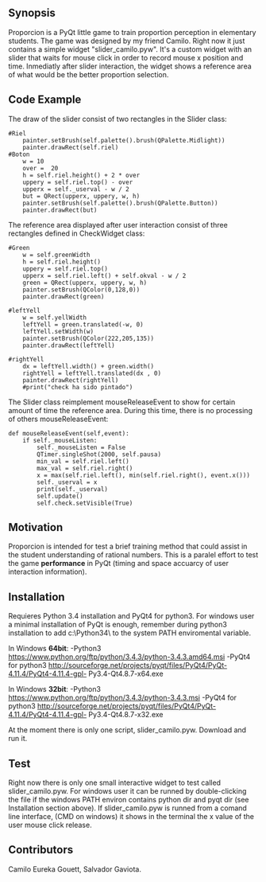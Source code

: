  
## Synopsis
Proporcion is a PyQt little game to train proportion perception in elementary 
students. The game was designed by my friend Camilo.
Right now it just contains a simple widget "slider_camilo.pyw".
It's a custom widget with an slider that waits for mouse click in order to 
record mouse x position and time. Inmediatly after slider interaction, the 
widget shows a reference area of what would be the better proportion selection.

## Code Example

The draw of the slider consist of two rectangles in the Slider class:

    #Riel
        painter.setBrush(self.palette().brush(QPalette.Midlight))
        painter.drawRect(self.riel)
    #Boton
        w = 10
        over =  20 
        h = self.riel.height() + 2 * over
        uppery = self.riel.top() - over
        upperx = self._userval - w / 2
        but = QRect(upperx, uppery, w, h)
        painter.setBrush(self.palette().brush(QPalette.Button))
        painter.drawRect(but)
    
The reference area displayed after user interaction consist of three rectangles 
defined in CheckWidget class:

    #Green
        w = self.greenWidth
        h = self.riel.height()
        uppery = self.riel.top()
        upperx = self.riel.left() + self.okval - w / 2
        green = QRect(upperx, uppery, w, h)
        painter.setBrush(QColor(0,128,0))
        painter.drawRect(green)
        
    #leftYell
        w = self.yellWidth
        leftYell = green.translated(-w, 0)
        leftYell.setWidth(w)
        painter.setBrush(QColor(222,205,135))
        painter.drawRect(leftYell)
        
    #rightYell
        dx = leftYell.width() + green.width()
        rightYell = leftYell.translated(dx , 0)
        painter.drawRect(rightYell)
        #print("check ha sido pintado")

The Slider class reimplement mouseReleaseEvent to show for certain amount of 
time the reference area. During this time, there is no processing of others 
mouseReleaseEvent:

    def mouseReleaseEvent(self,event):
        if self._mouseListen:
            self._mouseListen = False
            QTimer.singleShot(2000, self.pausa)
            min_val = self.riel.left()
            max_val = self.riel.right()
            x = max(self.riel.left(), min(self.riel.right(), event.x()))
            self._userval = x
            print(self._userval)
            self.update()
            self.check.setVisible(True)

## Motivation

Proporcion is intended for test a brief training method that could assist in 
the 
student understanding of rational numbers. This is a paralel effort to test the 
game **performance** in PyQt (timing and space accuarcy of user interaction 
information).

## Installation

Requieres Python 3.4 installation and PyQt4 for python3. For windows user a 
minimal installation of PyQt is enough, remember during python3 installation to 
add c:\Python34\ to the system PATH enviromental variable. 

In Windows **64bit**:
-Python3
https://www.python.org/ftp/python/3.4.3/python-3.4.3.amd64.msi
-PyQt4 for python3
http://sourceforge.net/projects/pyqt/files/PyQt4/PyQt-4.11.4/PyQt4-4.11.4-gpl-
Py3.4-Qt4.8.7-x64.exe

In Windows **32bit**:
-Python3
https://www.python.org/ftp/python/3.4.3/python-3.4.3.msi
-PyQt4 for python3
http://sourceforge.net/projects/pyqt/files/PyQt4/PyQt-4.11.4/PyQt4-4.11.4-gpl-
Py3.4-Qt4.8.7-x32.exe

At the moment there is only one script, slider_camilo.pyw. Download and run it.

## Test

Right now there is only one small interactive widget to test called 
slider_camilo.pyw. For windows user it can be runned by double-clicking the file 
if the windows PATH environ contains python dir and pyqt dir (see Installation 
section above).
If slider_camilo.pyw is runned from a comand line interface, (CMD on windows) it 
shows in the terminal the x value of the user mouse click release.

## Contributors

Camilo Eureka Gouett, Salvador Gaviota.


